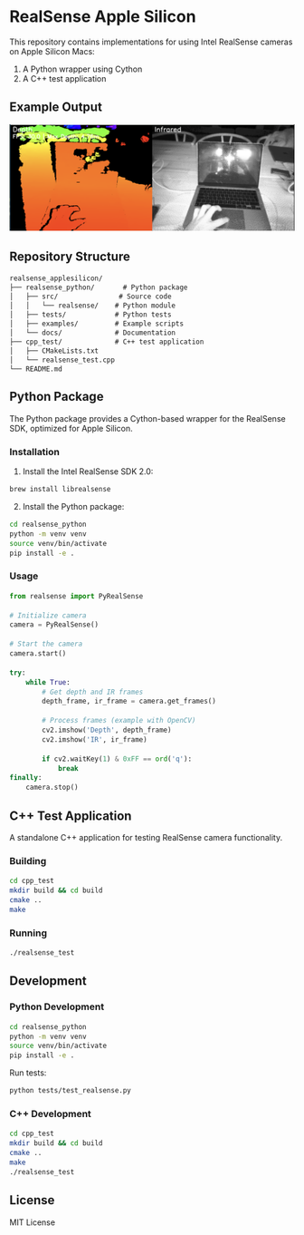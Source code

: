 # RealSense Apple Silicon

This repository contains implementations for using Intel RealSense cameras on Apple Silicon Macs:

1. A Python wrapper using Cython
2. A C++ test application

## Example Output
![Example RealSense Output](realsense_python/docs/example_image.png)

## Repository Structure

```
realsense_applesilicon/
├── realsense_python/       # Python package
│   ├── src/               # Source code
│   │   └── realsense/    # Python module
│   ├── tests/            # Python tests
│   ├── examples/         # Example scripts
│   └── docs/             # Documentation
├── cpp_test/             # C++ test application
│   ├── CMakeLists.txt
│   └── realsense_test.cpp
└── README.md
```

## Python Package

The Python package provides a Cython-based wrapper for the RealSense SDK, optimized for Apple Silicon.

### Installation

1. Install the Intel RealSense SDK 2.0:
```bash
brew install librealsense
```

2. Install the Python package:
```bash
cd realsense_python
python -m venv venv
source venv/bin/activate
pip install -e .
```

### Usage

```python
from realsense import PyRealSense

# Initialize camera
camera = PyRealSense()

# Start the camera
camera.start()

try:
    while True:
        # Get depth and IR frames
        depth_frame, ir_frame = camera.get_frames()
        
        # Process frames (example with OpenCV)
        cv2.imshow('Depth', depth_frame)
        cv2.imshow('IR', ir_frame)
        
        if cv2.waitKey(1) & 0xFF == ord('q'):
            break
finally:
    camera.stop()
```

## C++ Test Application

A standalone C++ application for testing RealSense camera functionality.

### Building

```bash
cd cpp_test
mkdir build && cd build
cmake ..
make
```

### Running

```bash
./realsense_test
```

## Development

### Python Development

```bash
cd realsense_python
python -m venv venv
source venv/bin/activate
pip install -e .
```

Run tests:
```bash
python tests/test_realsense.py
```

### C++ Development

```bash
cd cpp_test
mkdir build && cd build
cmake ..
make
./realsense_test
```

## License

MIT License 